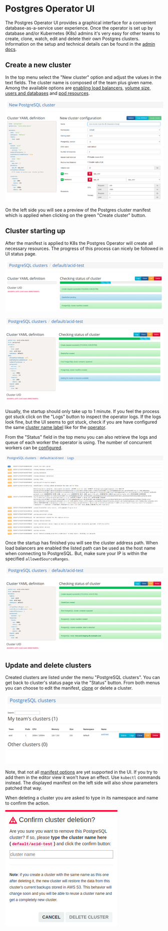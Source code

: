 <h1>Postgres Operator UI</h1>

The Postgres Operator UI provides a graphical interface for a convenient
database-as-a-service user experience. Once the operator is set up by database
and/or Kubernetes (K8s) admins it's very easy for other teams to create, clone,
watch, edit and delete their own Postgres clusters. Information on the setup
and technical details can be found in the [admin docs](administrator.md#setting-up-the-postgres-operator-ui).

## Create a new cluster

In the top menu select the "New cluster" option and adjust the values in the
text fields. The cluster name is composed of the team plus given name. Among the
available options are [enabling load balancers](administrator.md#load-balancers-and-allowed-ip-ranges),
[volume size](user.md#increase-volume-size),
[users and databases](user.md#manifest-roles) and
[pod resources](cluster-manifest.md#postgres-container-resources).

![pgui-new-cluster](diagrams/pgui-new-cluster.png "Create a new cluster")

On the left side you will see a preview of the Postgres cluster manifest which
is applied when clicking on the green "Create cluster" button.

## Cluster starting up

After the manifest is applied to K8s the Postgres Operator will create all
necessary resources. The progress of this process can nicely be followed in UI
status page.

![pgui-cluster-startup](diagrams/pgui-cluster-startup.png "Cluster starting up")

![pgui-waiting-for-master](diagrams/pgui-waiting-for-master.png "Waiting for master pod")

Usually, the startup should only take up to 1 minute. If you feel the process
got stuck click on the "Logs" button to inspect the operator logs. If the logs
look fine, but the UI seems to got stuck, check if you are have configured the
same [cluster name label](https://github.com/cybertec-postgresql/CYBERTEC-pg-operator/tree/v0.7.0-rc5/blob/master/ui/manifests/deployment.yaml#L45) like for the
[operator](https://github.com/cybertec-postgresql/CYBERTEC-pg-operator/tree/v0.7.0-rc5/blob/master/manifests/configmap.yaml#L13).

From the "Status" field in the top menu you can also retrieve the logs and queue
of each worker the operator is using. The number of concurrent workers can be
[configured](reference/operator_parameters.md#general).

![pgui-operator-logs](diagrams/pgui-operator-logs.png "Checking operator logs")

Once the startup has finished you will see the cluster address path. When load
balancers are enabled the listed path can be used as the host name when
connecting to PostgreSQL. But, make sure your IP is within the specified
`allowedSourceRanges`.

![pgui-finished-setup](diagrams/pgui-finished-setup.png "Status page of ready cluster")

## Update and delete clusters

Created clusters are listed under the menu "PostgreSQL clusters". You can get
back to cluster's status page via the "Status" button. From both menus you can
choose to edit the manifest, [clone](user.md#how-to-clone-an-existing-postgresql-cluster)
or delete a cluster.

![pgui-cluster-list](diagrams/pgui-cluster-list.png "List of PostgreSQL clusters")

Note, that not all [manifest options](reference/cluster_manifest.md) are yet
supported in the UI. If you try to add them in the editor view it won't have an
effect. Use `kubectl` commands instead. The displayed manifest on the left side
will also show parameters patched that way.

When deleting a cluster you are asked to type in its namespace and name to
confirm the action.

![pgui-delete-cluster](diagrams/pgui-delete-cluster.png "Confirm cluster deletion")

